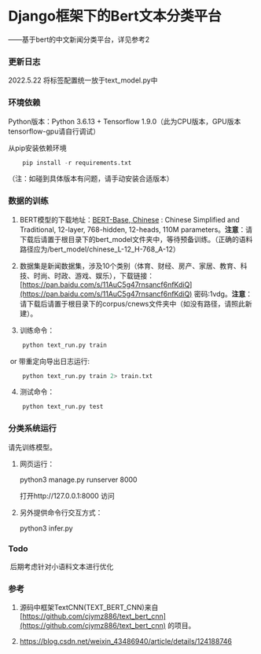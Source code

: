 # Django框架下的Bert文本分类平台

——基于bert的中文新闻分类平台，详见参考2

### 更新日志

2022.5.22 将标签配置统一放于text_model.py中

### 环境依赖

Python版本：Python 3.6.13  +  Tensorflow 1.9.0（此为CPU版本，GPU版本tensorflow-gpu请自行调试）

从pip安装依赖环境

```python
	pip install -r requirements.txt
```
（注：如碰到具体版本有问题，请手动安装合适版本）

### 数据的训练

1. BERT模型的下载地址：[BERT-Base, Chinese](https://storage.googleapis.com/bert_models/2018_11_03/chinese_L-12_H-768_A-12.zip) : Chinese Simplified and Traditional, 12-layer, 768-hidden, 12-heads, 110M parameters。**注意**：请下载后请置于根目录下的bert_model文件夹中，等待预备训练。（正确的语料路径应为/bert_model/chinese_L-12_H-768_A-12）

2. 数据集是新闻数据集，涉及10个类别（体育、财经、房产、家居、教育、科技、时尚、时政、游戏、娱乐），下载链接：[https://pan.baidu.com/s/11AuC5g47rnsancf6nfKdiQ](https://pan.baidu.com/s/11AuC5g47rnsancf6nfKdiQ) 密码:1vdg。**注意**：请下载后请置于根目录下的corpus/cnews文件夹中（如没有路径，请照此新建）。

3. 训练命令：
```python
	python text_run.py train
```
​	or   带重定向导出日志运行:  
```python
	python text_run.py train 2> train.txt
```
4. 测试命令：

```python
	python text_run.py test 
```


### 分类系统运行

请先训练模型。

1. 网页运行：

   python3 manage.py runserver 8000

   打开http://127.0.0.1:8000 访问

2. 另外提供命令行交互方式：

   python3 infer.py

### Todo

​	后期考虑针对小语料文本进行优化

### 参考

1. 源码中框架TextCNN(TEXT_BERT_CNN)来自[https://github.com/cjymz886/text_bert_cnn](https://github.com/cjymz886/text_bert_cnn) 的项目。

2. https://blog.csdn.net/weixin_43486940/article/details/124188746